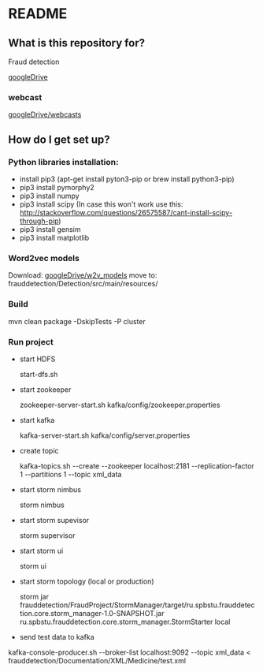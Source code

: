 # README #

## What is this repository for? ##

Fraud detection

[googleDrive](https://drive.google.com/open?id=0B74PNn8ioxsfcnlmU05wWGZ4R1E)

### webcast ###

[googleDrive/webcasts](https://drive.google.com/open?id=0B74PNn8ioxsfY1YtRG1ZNWpEOHc)

## How do I get set up? ##

### Python libraries installation: ###
* install pip3   (apt-get install pyton3-pip or brew install python3-pip)
* pip3 install pymorphy2
* pip3 install numpy
* pip3 install scipy  (In case this won't work use this: http://stackoverflow.com/questions/26575587/cant-install-scipy-through-pip)
* pip3 install gensim
* pip3 install matplotlib

### Word2vec models ###

Download: [googleDrive/w2v_models](https://drive.google.com/open?id=0B74PNn8ioxsfazRGR29hQjR3S1U)
move to: frauddetection/Detection/src/main/resources/

### Build ###

mvn clean package -DskipTests -P cluster

### Run project ###

* start HDFS

  start-dfs.sh

* start zookeeper

  zookeeper-server-start.sh kafka/config/zookeeper.properties

* start kafka

  kafka-server-start.sh kafka/config/server.properties

* create topic

  kafka-topics.sh --create --zookeeper localhost:2181 --replication-factor 1 --partitions 1 --topic xml_data

* start storm nimbus

  storm nimbus

* start storm supevisor

  storm supervisor

* start storm ui

  storm ui

* start storm topology (local or production)

  storm jar frauddetection/FraudProject/StormManager/target/ru.spbstu.frauddetection.core.storm_manager-1.0-SNAPSHOT.jar ru.spbstu.frauddetection.core.storm_manager.StormStarter local

* send test data to kafka

kafka-console-producer.sh --broker-list localhost:9092 --topic xml_data < frauddetection/Documentation/XML/Medicine/test.xml
